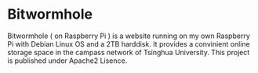 Bitwormhole
===========
Bitwormhole ( on Raspberry Pi ) is a website running on my own Raspberry Pi with Debian Linux OS and a 2TB harddisk.
It provides a convinient online storage space in the campass network of Tsinghua University.
This project is published under Apache2 Lisence.

